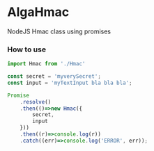 # AlgaHmac
NodeJS Hmac class using promises


### How to use
````javascript
import Hmac from './Hmac'

const secret = 'myverySecret';
const input = 'myTextInput bla bla bla';

Promise
    .resolve()
    .then(()=>new Hmac({
        secret,
        input
    }))
    .then((r)=>console.log(r))
    .catch((err)=>console.log('ERROR', err));
````
